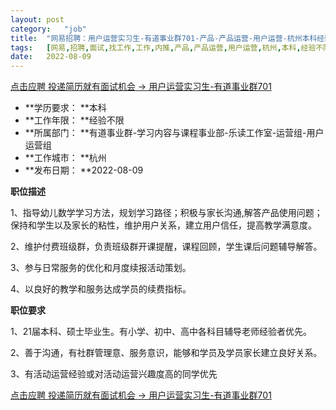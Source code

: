 ```yaml
---
layout:	post
category:	"job"
title:	"网易招聘：用户运营实习生-有道事业群701-产品-产品运营-用户运营-杭州本科经验不限"
tags:	[网易,招聘,面试,找工作,工作,内推,产品,产品运营,用户运营,杭州,本科,经验不限]
date:	2022-08-09
---
```


[点击应聘 投递简历就有面试机会 ->  用户运营实习生-有道事业群701](http://mobile.bole.netease.com/bole/boleDetail?id=42036&employeeId=346f03c3cda5f04c&key=all)



- **学历要求： **本科
- **工作年限： **经验不限
- **所属部门： **有道事业群-学习内容与课程事业部-乐读工作室-运营组-用户运营组
- **工作城市： **杭州
- **发布日期： **2022-08-09



**职位描述**

1、指导幼儿数学学习方法，规划学习路径；积极与家长沟通,解答产品使用问题；保持和学生以及家长的粘性，维护用户关系，建立用户信任，提高教学满意度。

2、维护付费班级群，负责班级群开课提醒，课程回顾，学生课后问题辅导解答。

3、参与日常服务的优化和月度续报活动策划。

4、以良好的教学和服务达成学员的续费指标。



**职位要求**

1、21届本科、硕士毕业生。有小学、初中、高中各科目辅导老师经验者优先。

2、善于沟通，有社群管理意、服务意识，能够和学员及学员家长建立良好关系。

3、有活动运营经验或对活动运营兴趣度高的同学优先



[点击应聘 投递简历就有面试机会 ->  用户运营实习生-有道事业群701](http://mobile.bole.netease.com/bole/boleDetail?id=42036&employeeId=346f03c3cda5f04c&key=all)